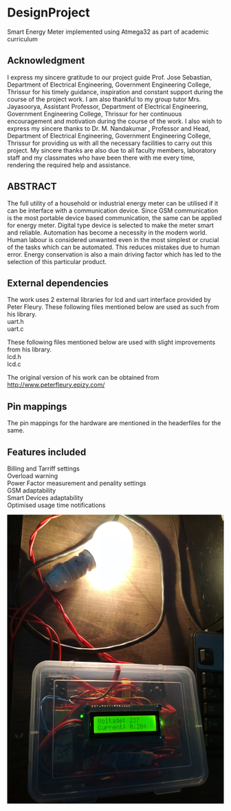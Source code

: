 # DesignProject
Smart Energy Meter implemented using Atmega32 as part of academic curriculum

## Acknowledgment
I express my sincere gratitude to our project guide Prof. Jose Sebastian, Department of Electrical Engineering, Government Engineering College,
Thrissur for his timely guidance, inspiration and constant support during the course of the project work. 
I am also thankful to my group tutor Mrs. Jayasoorya, Assistant Professor, Department of Electrical Engineering, Government Engineering
College, Thrissur for her continuous encouragement and motivation during the course of the work.
I also wish to express my sincere thanks to Dr. M. Nandakumar , Professor and Head, Department of Electrical Engineering, Government Engineering College,
Thrissur for providing us with all the necessary facilities to carry out this project.
My sincere thanks are also due to all faculty members, laboratory staff and
my classmates who have been there with me every time, rendering the required
help and assistance.

## ABSTRACT
The full utility of a household or industrial energy meter can
be utilised if it can be interface with a communication device.
Since GSM communication is the most portable device
based communication, the same can be applied for energy
meter. Digital type device is selected to make the meter
smart and reliable. Automation has become a necessity in
the modern world. Human labour is considered unwanted
even in the most simplest or crucial of the tasks which can
be automated. This reduces mistakes due to human error.
Energy conservation is also a main driving factor which has
led to the selection of this particular product.

## External dependencies
The work uses 2 external libraries for lcd and uart interface provided by Peter Fleury.
These following files mentioned below are used as such from his library.  
uart.h  
uart.c

These following files mentioned below are used with slight improvements from his library.  
lcd.h  
lcd.c

The original version of his work can be obtained from http://www.peterfleury.epizy.com/

## Pin mappings

The pin mappings for the hardware are mentioned in the headerfiles for the same.

## Features included
Billing and Tarriff settings  
Overload warning  
Power Factor measurement and penality settings  
GSM adaptability  
Smart Devices adaptability  
Optimised usage time notifications


![project image](https://github.com/alinanto/DesignProject/blob/master/Gallery/IMG_20171122_113356.jpg)
